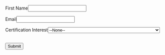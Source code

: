 <!--  NOTE: Please add the following <META> element to your page <HEAD>.      -->
<!--  If necessary, please modify the charset parameter to specify the        -->
<!--  character set of your HTML page.                                        -->
<META HTTP-EQUIV="Content-type" CONTENT="text/html; charset=UTF-8">

<!-- reCAPTCHA Script -->
<script src="https://www.google.com/recaptcha/api.js"></script>
<script>
 function timestamp() { var response = document.getElementById("g-recaptcha-response"); if (response == null || response.value.trim() == "") {var elems = JSON.parse(document.getElementsByName("captcha_settings")[0].value);elems["ts"] = JSON.stringify(new Date().getTime());document.getElementsByName("captcha_settings")[0].value = JSON.stringify(elems); } } setInterval(timestamp, 500); 
</script>

<!-- Status message (initially hidden) -->
<div id="statusMessage" style="display:none;text-align:center;padding:20px;"></div>

<!--  NOTE: Please add the following <FORM> element to your page.             -->
<form id="webToLeadForm" action="https://webto.salesforce.com/servlet/servlet.WebToLead?encoding=UTF-8&orgId=00D300000001Zrp" method="POST">

<input type="hidden" name='captcha_settings' value='{"keyname":"LUS_TestSite","fallback":"true","orgId":"00D300000001Zrp","ts":""}'>
<input type="hidden" name="oid" value="00D300000001Zrp">
<input type="hidden" name="retURL" id="dynamicRetURL" value="">

<!--  NOTE: These fields are optional debugging elements. Please uncomment    -->
<!--  these lines if you wish to test in debug mode.                          -->
<!-- <input type="hidden" name="debug" value="1">                               -->
<!-- <input type="hidden" name="debugEmail"                                     -->
<!--  value="your-email@example.com">                                          -->

<input type="hidden" name="lead_source" value="Newsletter"/>
<input type="hidden" name="00NUV00000qK4fq" value="true"/>
<input type="hidden" name="00NHs00000G6o1p" id="gad_source"/>
<input type="hidden" name="00NHs00000G6o1u" id="gad_campaignid"/>
<input type="hidden" name="00NHs00000G6o24" id="gclid"/>

<label for="last_name">First Name</label><input id="last_name" maxlength="80" name="last_name" size="20" type="text" required/><br>

<label for="email">Email</label><input id="email" maxlength="80" name="email" size="20" type="text" required/><br>

<label for="00NUV00000P9iuf">Certification Interest</label><select id="00NUV00000P9iuf" name="00NUV00000P9iuf" title="Certification Interest" required><option value="">--None--</option><option value="Self-paced Executive Coaching Certification Programs">Self-paced Executive Coaching Certification Programs</option><option value="ICF Executive Coaching Certification Programs">ICF Executive Coaching Certification Programs</option><option value="Team Coaching Certification">Team Coaching Certification</option><option value="In-Person Seminars for Executive Coaching Certification">In-Person Seminars for Executive Coaching Certification</option><option value="Accelerated Executive Coaching Certification Programs">Accelerated Executive Coaching Certification Programs</option><option value="Internal Coach Training">Internal Coach Training</option><option value="Coach Training for Management Consultants">Coach Training for Management Consultants</option><option value="Upgrade to PCC">Upgrade to PCC</option></select><br>

<div class="g-recaptcha" data-sitekey="6LfP5ncrAAAAAKteCgCl1uFl8CPxX6-jhdIVORVE"></div><br>

<input type="submit" name="submit">

</form>

<script>
// Function to set dynamic return URL
function setDynamicReturnURL() {
    try {
        const retUrlField = document.getElementById('dynamicRetURL');
        if (retUrlField) {
            retUrlField.value = window.location.protocol + '//' + window.location.host + window.location.pathname + '?success=true';
            console.log('Return URL set to:', retUrlField.value);
        }
    } catch (error) {
        console.log('Error setting return URL:', error);
    }
}

// Function to capture URL parameters (Google Ads)
function captureURLParameters() {
    try {
        const urlParams = new URLSearchParams(window.location.search);
        const params = {
            'gclid': 'gclid',
            'gad_source': 'gad_source',
            'gad_campaignid': 'gad_campaignid',
            'gbraid': 'gbraid'
        };
        
        for (const [param, fieldId] of Object.entries(params)) {
            const value = urlParams.get(param);
            const field = document.getElementById(fieldId);
            if (field && value) {
                field.value = value;
                console.log('Captured ' + param + ':', value);
            }
        }
    } catch (error) {
        console.log('Error capturing URL parameters:', error);
    }
}

// Check if success parameter is in URL
function checkSuccess() {
    const urlParams = new URLSearchParams(window.location.search);
    if (urlParams.get('success') === 'true') {
        // Show success message and hide form
        document.getElementById('statusMessage').innerHTML = 'Success, thank you!';
        document.getElementById('statusMessage').style.display = 'block';
        document.getElementById('webToLeadForm').style.display = 'none';
        
        // Clean up URL (remove success parameter)
        if (window.history && window.history.replaceState) {
            window.history.replaceState({}, '', window.location.protocol + "//" + window.location.host + window.location.pathname);
        }
        
        console.log('Form submission successful');
    }
}

// Initialize when page loads
window.addEventListener('load', function() {
    setDynamicReturnURL();
    captureURLParameters();
    checkSuccess();
});

// Handle form submission
document.addEventListener('DOMContentLoaded', function() {
    const form = document.getElementById('webToLeadForm');
    if (form) {
        form.addEventListener('submit', function() {
            // Show processing message and hide form
            document.getElementById('statusMessage').innerHTML = 'Processing...';
            document.getElementById('statusMessage').style.display = 'block';
            document.getElementById('webToLeadForm').style.display = 'none';
            
            console.log('Form submitting...');
        });
    }
});

// Backup: Run initialization immediately
setDynamicReturnURL();
captureURLParameters();
</script>
